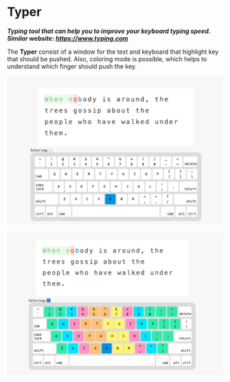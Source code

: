 # Typer
***Typing tool that can help you to improve your keyboard typing speed. Similar website: https://www.typing.com***


The **Typer** consist of a window for the text and keyboard that highlight key that should be pushed. Also, coloring mode is possible, which helps to understand which finger should push the key. 

![](https://github.com/Tozare/Typer/blob/master/Keyboard.png?raw=true)

![](https://github.com/Tozare/Typer/blob/master/Keyboard_helper.png?raw=true)
